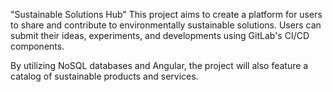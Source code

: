 "Sustainable Solutions Hub"
This project aims to create a platform for users to share and contribute to environmentally sustainable solutions.
Users
can submit their ideas, experiments, and developments using GitLab's CI/CD components. 

By utilizing NoSQL databases and
Angular, the project will also feature a catalog of sustainable products and services.
